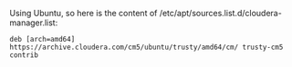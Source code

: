 Using Ubuntu, so here is the content of /etc/apt/sources.list.d/cloudera-manager.list:
```
deb [arch=amd64] https://archive.cloudera.com/cm5/ubuntu/trusty/amd64/cm/ trusty-cm5 contrib
```


